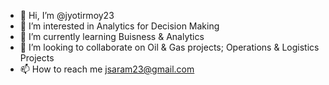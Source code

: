 - 👋 Hi, I’m @jyotirmoy23
- 👀 I’m interested in Analytics for Decision Making
- 🌱 I’m currently learning Buisness & Analytics
- 💞️ I’m looking to collaborate on Oil & Gas projects;  Operations & Logistics Projects
- 📫 How to reach me jsaram23@gmail.com

<!---
jyotirmoy23/jyotirmoy23 is a ✨ special ✨ repository because its `README.md` (this file) appears on your GitHub profile.
You can click the Preview link to take a look at your changes.
--->
